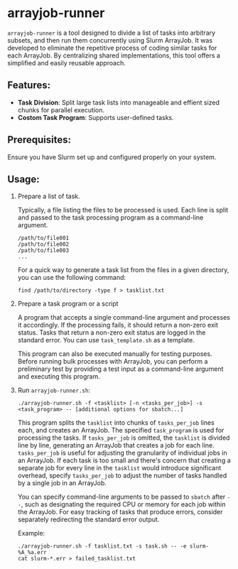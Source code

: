 # arrayjob-runner

`arrayjob-runner` is a tool designed to divide a list of tasks into arbitrary subsets, and then run them concurrently using Slurm ArrayJob. It was developed to eliminate the repetitive process of coding similar tasks for each ArrayJob. By centralizing shared implementations, this tool offers a simplified and easily reusable approach.

## Features:

- **Task Division**: Split large task lists into manageable and effient sized chunks for parallel execution.
- **Costom Task Program**: Supports user-defined tasks.

## Prerequisites:

Ensure you have Slurm set up and configured properly on your system.

## Usage:

1. Prepare a list of task.

    Typically, a file listing the files to be processed is used. Each line is split and passed to the task processing program as a command-line argument.

    ```
    /path/to/file001
    /path/to/file002
    /path/to/file003
    ...
    ```

    For a quick way to generate a task list from the files in a given directory, you can use the following command:

    ```
    find /path/to/directory -type f > tasklist.txt
    ```

2. Prepare a task program or a script

    A program that accepts a single command-line argument and processes it accordingly. If the processing fails, it should return a non-zero exit status. Tasks that return a non-zero exit status are logged in the standard error. You can use `task_template.sh` as a template.

    This program can also be executed manually for testing purposes. Before running bulk processes with ArrayJob, you can perform a preliminary test by providing a test input as a command-line argument and executing this program.


3. Run `arrayjob-runner.sh`:

    ```
    ./arrayjob-runner.sh -f <tasklist> [-n <tasks_per_job>] -s <task_program> -- [additional options for sbatch...]
    ```
    This program splits the `tasklist` into chunks of `tasks_per_job` lines each, and creates an ArrayJob. The specified `task_program` is used for processing the tasks. If `tasks_per_job` is omitted, the `tasklist` is divided line by line, generating an ArrayJob that creates a job for each line. `tasks_per_job` is useful for adjusting the granularity of individual jobs in an ArrayJob. If each task is too small and there's concern that creating a separate job for every line in the `tasklist` would introduce significant overhead, specify `tasks_per_job` to adjust the number of tasks handled by a single job in an ArrayJob.

    You can specify command-line arguments to be passed to `sbatch` after `--`, such as designating the required CPU or memory for each job within the ArrayJob. For easy tracking of tasks that produce errors, consider separately redirecting the standard error output.

    Example:
    ```
    ./arrayjob-runner.sh -f tasklist.txt -s task.sh -- -e slurm-%A_%a.err
    cat slurm-*.err > failed_tasklist.txt
    ```    

